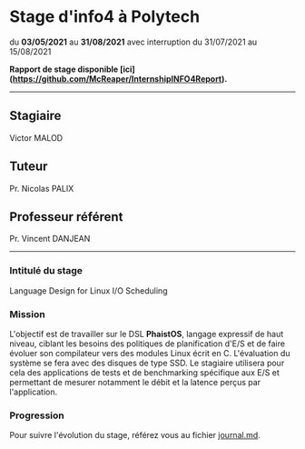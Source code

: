 # Stage d'info4 à Polytech

du **03/05/2021** au **31/08/2021** avec interruption du 31/07/2021 au 15/08/2021

**Rapport de stage disponible __[ici]__(https://github.com/McReaper/InternshipINFO4Report).**

---

## Stagiaire

Victor MALOD

## Tuteur

Pr. Nicolas PALIX

## Professeur référent

Pr. Vincent DANJEAN

---

### Intitulé du stage

Language Design for Linux I/O Scheduling

### Mission

L'objectif est de travailler sur le DSL **PhaistOS**, langage expressif de haut niveau, ciblant les besoins des politiques de planification d'E/S et de faire évoluer son compilateur vers des modules Linux écrit en C. L'évaluation du système se fera avec des disques de type SSD. Le stagiaire utilisera pour cela des applications de tests et de benchmarking spécifique aux E/S et permettant de mesurer notamment le débit et la latence perçus par l'application.

### Progression

Pour suivre l'évolution du stage, référez vous au fichier [journal.md](journal.md).